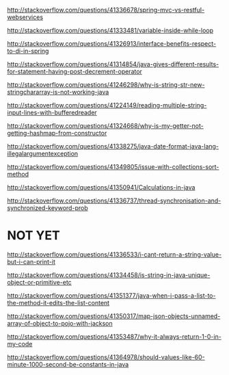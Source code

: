 http://stackoverflow.com/questions/41336678/spring-mvc-vs-restful-webservices

http://stackoverflow.com/questions/41333481/variable-inside-while-loop

http://stackoverflow.com/questions/41326913/interface-benefits-respect-to-di-in-spring

http://stackoverflow.com/questions/41314854/java-gives-different-results-for-statement-having-post-decrement-operator

http://stackoverflow.com/questions/41246298/why-is-string-str-new-stringchararray-is-not-working-java

http://stackoverflow.com/questions/41224149/reading-multiple-string-input-lines-with-bufferedreader

http://stackoverflow.com/questions/41324668/why-is-my-getter-not-getting-hashmap-from-constructor

http://stackoverflow.com/questions/41338275/java-date-format-java-lang-illegalargumentexception

http://stackoverflow.com/questions/41349805/issue-with-collections-sort-method

http://stackoverflow.com/questions/41350941/Calculations-in-java

http://stackoverflow.com/questions/41336737/thread-synchronisation-and-synchronized-keyword-prob

NOT YET
=====

http://stackoverflow.com/questions/41336533/i-cant-return-a-string-value-but-i-can-print-it

http://stackoverflow.com/questions/41334458/is-string-in-java-unique-object-or-primitive-etc

http://stackoverflow.com/questions/41351377/java-when-i-pass-a-list-to-the-method-it-edits-the-list-content

http://stackoverflow.com/questions/41350317/map-json-objects-unnamed-array-of-object-to-pojo-with-jackson

http://stackoverflow.com/questions/41353487/why-it-always-return-1-0-in-my-code

http://stackoverflow.com/questions/41364978/should-values-like-60-minute-1000-second-be-constants-in-java